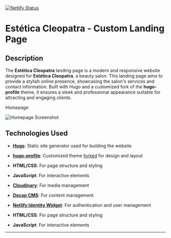 [![Netlify Status](https://api.netlify.com/api/v1/badges/3e05e9af-d953-48b0-99aa-199efcfc3640/deploy-status)](https://app.netlify.com/sites/cleopatraestetica/deploys)

# Estética Cleopatra - Custom Landing Page

## Description

The **Estética Cleopatra** landing page is a modern and responsive website designed for **Estética Cleopatra**, a beauty salon. 
This landing page aims to provide a stylish online presence, showcasing the salon's services and contact information. Built with Hugo and a customized fork of the **hugo-profile** theme, it ensures a sleek and professional appearance suitable for attracting and engaging clients.

*Homepage*

![Homepage Screenshot](https://github.com/user-attachments/assets/9d47610f-ce51-407d-9adf-cae2874fc253)


## Technologies Used

- [**Hugo**](https://gohugo.io/): Static site generator used for building the website
- [**hugo-profile**](https://github.com/gurusabarish/hugo-profile): Customized theme [forked](https://github.com/rvqzs/hugo-business/tree/cleopatraestetica) for design and layout
- **HTML/CSS**: For page structure and styling
- **JavaScript**: For interactive elements 
- [**Cloudinary**](https://cloudinary.com/developers): For media management

- [**Decap CMS**](https://decapcms.org/): For content management
- [**Netlify Identity Widget**](https://github.com/netlify/netlify-identity-widget): For authentication and user management
- **HTML/CSS**: For page structure and styling
- **JavaScript**: For interactive elements 
  
---
